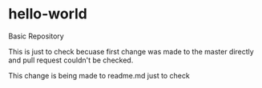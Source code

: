 # hello-world
Basic Repository



This is just to check becuase first change was made to the master directly and pull request couldn't be checked.


This change is being made to readme.md just to check

